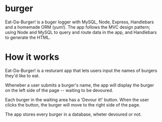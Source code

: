 # burger

Eat-Da-Burger! is a buger logger with MySQL, Node, Express, Handlebars and a homemade ORM (yum!). The app follows the MVC design pattern; using Node and MySQL to query and route data in the app, and Handlebars to generate the HTML.

# How it works
Eat-Da-Burger! is a resturant app that lets users input the names of burgers they'd like to eat.

Wheneber a user submits a burger's name, the app will display the burger on the left side of the page -- waiting to be devoured.

Each burger in the waiting area has a 'Devour it!' button. When the user clicks the button, the burger will move to the right side of the page.

The app stores every burger in a database, wheter devoured or not.


